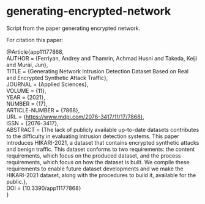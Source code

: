 # generating-encrypted-network
Script from the paper generating encrypted network. 

For citation this paper:

@Article{app11177868,   
AUTHOR = {Ferriyan, Andrey and Thamrin, Achmad Husni and Takeda, Keiji and Murai, Jun},   
TITLE = {Generating Network Intrusion Detection Dataset Based on Real and Encrypted Synthetic Attack Traffic},   
JOURNAL = {Applied Sciences},   
VOLUME = {11},   
YEAR = {2021},   
NUMBER = {17},   
ARTICLE-NUMBER = {7868},   
URL = {https://www.mdpi.com/2076-3417/11/17/7868},   
ISSN = {2076-3417},   
ABSTRACT = {The lack of publicly available up-to-date datasets contributes to the difficulty in evaluating intrusion detection systems. This paper introduces HIKARI-2021, a dataset that contains encrypted synthetic attacks and benign traffic. This dataset conforms to two requirements: the content requirements, which focus on the produced dataset, and the process requirements, which focus on how the dataset is built. We compile these requirements to enable future dataset developments and we make the HIKARI-2021 dataset, along with the procedures to build it, available for the public.},   
DOI = {10.3390/app11177868}   
}   
